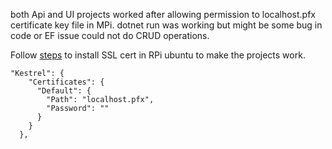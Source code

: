 both Api and UI projects worked after allowing permission to localhost.pfx certificate key file in MPi.
dotnet run was working but might be some bug in code or EF issue could not do CRUD operations.

Follow [steps](https://stackoverflow.com/questions/55485511/how-to-run-dotnet-dev-certs-https-trust/59702094#59702094) to install SSL cert in RPi ubuntu to make the projects work.

```
"Kestrel": {
    "Certificates": {
      "Default": {
        "Path": "localhost.pfx",
        "Password": ""
      }
    }
  },
```